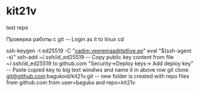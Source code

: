 # kit21v
test repo

Проверка работы с git
-- Login as it to linux
cd 

ssh-keygen -t ed25519 -C "vadim.veeremaa@tptlive.ee"
eval "$(ssh-agent -s)"
ssh-add ~/.ssh/id_ed25519
-- Copy public key content from file ~/.ssh/id_ed25519 to github.com "Security->Deploy keys-> Add deploy key"
-- Paste copied key to big text windiws and name it in above row
git clone git@github.com:bagukoid/kit21v.git
-- new folder is created with repo files from github.com from user=baguka and repo=kit21v
